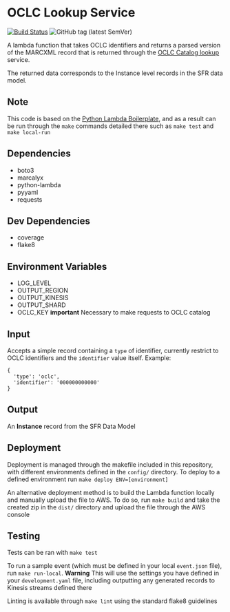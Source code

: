 # OCLC Lookup Service

[![Build Status](https://travis-ci.com/NYPL/sfr-oclc-catalog-lookup.svg?branch=development)](https://travis-ci.com/NYPL/sfr-oclc-catalog-lookup)
![GitHub tag (latest SemVer)](https://img.shields.io/github/tag/nypl/sfr-oclc-catalog-lookup.svg)

A lambda function that takes OCLC identifiers and returns a parsed version of the MARCXML record that is returned through the [OCLC Catalog lookup](https://www.oclc.org/developer/develop/web-services/worldcat-search-api/bibliographic-resource.en.html) service.

The returned data corresponds to the Instance level records in the SFR data model.

## Note
This code is based on the [Python Lambda Boilerplate](https://github.com/NYPL/python-lambda-boilerplate), and as a result can be run through the `make` commands detailed there such as `make test` and `make local-run`

## Dependencies

- boto3
- marcalyx
- python-lambda
- pyyaml
- requests

## Dev Dependencies

- coverage
- flake8


## Environment Variables
- LOG_LEVEL
- OUTPUT_REGION
- OUTPUT_KINESIS
- OUTPUT_SHARD
- OCLC_KEY **important** Necessary to make requests to OCLC catalog

## Input
Accepts a simple record containing a `type` of identifier, currently restrict to OCLC identifiers and the `identifier` value itself. Example:
```
{
  'type': 'oclc',
  'identifier': '000000000000'
}
```

## Output
An **Instance** record from the SFR Data Model

## Deployment
Deployment is managed through the makefile included in this repository, with different environments defined in the `config/` directory. To deploy to a defined environment run `make deploy ENV=[environment]`

An alternative deployment method is to build the Lambda function locally and manually upload the file to AWS. To do so, run `make build` and take the created zip in the `dist/` directory and upload the file through the AWS console

## Testing
Tests can be ran with `make test`

To run a sample event (which must be defined in your local `event.json` file), run `make run-local`. **Warning** This will use the settings you have defined in your `development.yaml` file, including outputting any generated records to Kinesis streams defined there

Linting is available through `make lint` using the standard flake8 guidelines
